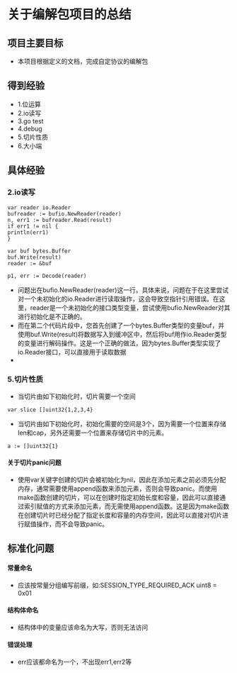 # 关于编解包项目的总结
## 项目主要目标
* 本项目根据定义的文档，完成自定协议的编解包
## 得到经验
* 1.位运算
* 2.io读写
* 3.go test
* 4.debug
* 5.切片性质
* 6.大小端
## 具体经验


### 2.io读写
```
var reader io.Reader
bufreader := bufio.NewReader(reader)
n, err1 := bufreader.Read(result)
if err1 != nil {
println(err1)
}
```

```
var buf bytes.Buffer
buf.Write(result)
reader := &buf

p1, err := Decode(reader)
```
* 问题出在bufio.NewReader(reader)这一行。具体来说，问题在于在这里尝试对一个未初始化的io.Reader进行读取操作，这会导致空指针引用错误。在这里，reader是一个未初始化的接口类型变量，尝试使用bufio.NewReader对其进行初始化是不正确的。
* 而在第二个代码片段中，您首先创建了一个bytes.Buffer类型的变量buf，并使用buf.Write(result)将数据写入到缓冲区中，然后将buf用作io.Reader类型的变量进行解码操作。这是一个正确的做法，因为bytes.Buffer类型实现了io.Reader接口，可以直接用于读取数据
* 

### 5.切片性质
* 当切片由如下初始化时，切片需要一个空间
```
var slice []uint32{1,2,3,4}
```
* 当切片由如下初始化时，初始化需要的空间是3个，因为需要一个位置来存储len和cap，另外还需要一个位置来存储切片中的元素。
```
a := []uint32{1}
```
#### 关于切片panic问题
* 使用var关键字创建的切片会被初始化为nil，因此在添加元素之前必须先分配内存，通常需要使用append函数来添加元素，否则会导致panic。而使用make函数创建的切片，可以在创建时指定初始长度和容量，因此可以直接通过索引赋值的方式来添加元素，而无需使用append函数。这是因为make函数在创建切片时已经分配了指定长度和容量的内存空间，因此可以直接对切片进行赋值操作，而不会导致panic。
## 标准化问题
#### 常量命名
* 应该按常量分组编写前缀，如:SESSION_TYPE_REQUIRED_ACK uint8 = 0x01
#### 结构体命名
* 结构体中的变量应该命名为大写，否则无法访问
#### 错误处理
* err应该都命名为一个，不出现err1,err2等
